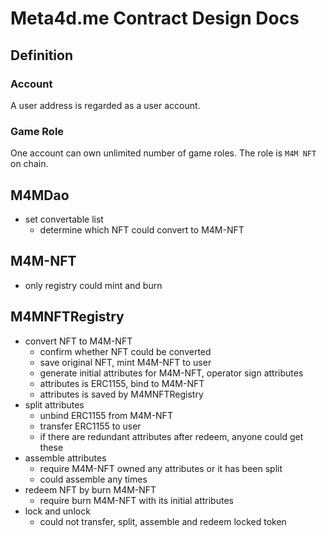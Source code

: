 # Meta4d.me Contract Design Docs

## Definition

### Account

A user address is regarded as a user account.

### Game Role

One account can own unlimited number of game roles. The role is `M4M NFT` on chain.



## M4MDao

- set convertable list
    - determine which NFT could convert to M4M-NFT

## M4M-NFT

- only registry could mint and burn

## M4MNFTRegistry

- convert NFT to M4M-NFT
    - confirm whether NFT could be converted
    - save original NFT, mint M4M-NFT to user
    - generate initial attributes for M4M-NFT, operator sign attributes
    - attributes is ERC1155, bind to M4M-NFT
    - attributes is saved by M4MNFTRegistry
- split attributes
    - unbind ERC1155 from M4M-NFT
    - transfer ERC1155 to user
    - if there are redundant attributes after redeem, anyone could get these
- assemble attributes
    - require M4M-NFT owned any attributes or it has been split
    - could assemble any times
- redeem NFT by burn M4M-NFT
    - require burn M4M-NFT with its initial attributes
- lock and unlock
    - could not transfer, split, assemble and redeem locked token
